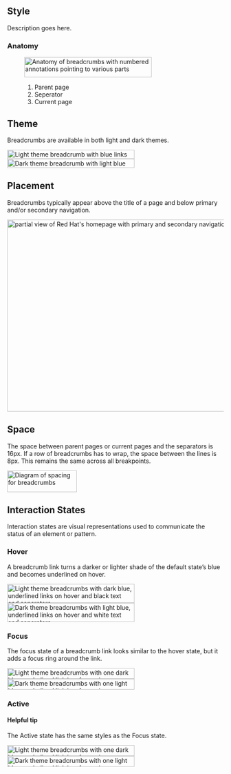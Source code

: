 ## Style

Description goes here.

### Anatomy

<figure>
  <uxdot-example width-adjustment="295px">
    <img src="../breadcrumbs-anatomy.svg"
        alt="Anatomy of breadcrumbs with numbered annotations pointing to various parts"
        width="296"
        height="47">
  </uxdot-example>
  <figcaption>
     <ol>
       <li>Parent page</li>
       <li>Seperator</li>
       <li>Current page</li>
     </ol>
  </figcaption>
</figure>

## Theme

Breadcrumbs are available in both light and dark themes.

<div class="grid xs-two-columns">
  <uxdot-example width-adjustment="295px">
    <img src="../breadcrumb-theme-light.svg"
        alt="Light theme breadcrumb with blue links and black text and separators"
        width="296"
        height="21">
  </uxdot-example>

  <uxdot-example width-adjustment="295px" color-palette="darkest">
    <img src="../breadcrumb-theme-dark.svg"
        alt="Dark theme breadcrumb with light blue links and white text and separators"
        width="296"
        height="21">
  </uxdot-example>
</div>

## Placement

Breadcrumbs typically appear above the title of a page and below primary and/or secondary navigation.

<uxdot-example width-adjustment="1000px" variant="full" alignment="left" no-border>
    <img src="../breadcrumb-placement.svg"
        alt="partial view of Red Hat's homepage with primary and secondary navigation above breadcrumb navigation"
        width="1000"
        height="445">
  </uxdot-example>

## Space

The space between parent pages or current pages and the separators is 16px. If a row of breadcrumbs has to wrap, the space between the lines is 8px. This remains the same across all breakpoints.

<uxdot-example width-adjustment="162px">
 <img src="../breadcrumb-space.svg"
        alt="Diagram of spacing for breadcrumbs"
        width="162"
        height="50" />
</uxdot-example>

## Interaction States

Interaction states are visual representations used to communicate the status of an element or pattern.

### Hover

A breadcrumb link turns a darker or lighter shade of the default state’s blue and becomes underlined on hover.

<div class="grid xs-two-columns">
  <uxdot-example width-adjustment="295px">
    <img src="../breadcrumb-hover-light.svg"
        alt="Light theme breadcrumbs with dark blue, underlined links on hover and black text and separators"
        width="296"
        height="44">
  </uxdot-example>

  <uxdot-example width-adjustment="295px" color-palette="darkest">
    <img src="../breadcrumb-hover-dark.svg"
        alt="Dark theme breadcrumbs with light blue, underlined links on hover and white text and separators"
        width="296"
        height="44">
  </uxdot-example>
</div>

### Focus

The focus state of a breadcrumb link looks similar to the hover state, but it adds a focus ring around the link.

<div class="grid xs-two-columns">
  <uxdot-example width-adjustment="295px">
    <img src="../breadcrumb-focus-light.svg"
        alt="Light theme breadcrumbs with one dark blue, underlined link in a focus ring"
        width="296"
        height="25">
  </uxdot-example>

  <uxdot-example width-adjustment="295px" color-palette="darkest">
    <img src="../breadcrumb-focus-dark.svg"
        alt="Dark theme breadcrumbs with one light blue, underlined link in a focus ring"
        width="296"
        height="25">
  </uxdot-example>
</div>

### Active

<rh-alert state="info">
  <h4 slot="header">Helpful tip</h4>
  <p>The Active state has the same styles as the Focus state.</p>
</rh-alert>

<div class="grid xs-two-columns">
  <uxdot-example width-adjustment="295px">
    <img src="../breadcrumb-active-light.svg"
        alt="Light theme breadcrumbs with one dark blue, underlined link in a focus ring"
        width="296"
        height="25">
  </uxdot-example>

  <uxdot-example width-adjustment="295px" color-palette="darkest">
    <img src="../breadcrumb-active-dark.svg"
        alt="Dark theme breadcrumbs with one light blue, underlined link in a focus ring"
        width="296"
        height="25">
  </uxdot-example>
</div>



